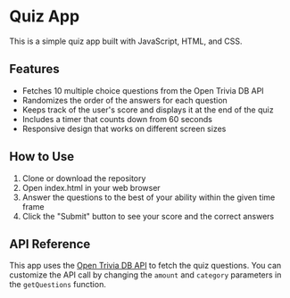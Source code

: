 # Quiz App

This is a simple quiz app built with JavaScript, HTML, and CSS.

## Features

* Fetches 10 multiple choice questions from the Open Trivia DB API
* Randomizes the order of the answers for each question
* Keeps track of the user's score and displays it at the end of the quiz
* Includes a timer that counts down from 60 seconds
* Responsive design that works on different screen sizes

## How to Use

1. Clone or download the repository
2. Open index.html in your web browser
3. Answer the questions to the best of your ability within the given time frame
4. Click the "Submit" button to see your score and the correct answers

## API Reference

This app uses the [Open Trivia DB API](https://opentdb.com/api_config.php) to fetch the quiz questions. You can customize the API call by changing the `amount` and `category` parameters in the `getQuestions` function.

